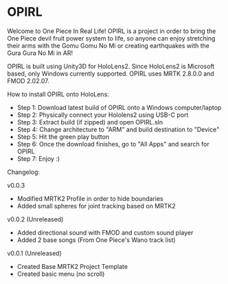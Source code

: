 # OPIRL
Welcome to One Piece In Real Life! OPIRL is a project in order to bring the One Piece devil fruit power system to life, so anyone can enjoy stretching their arms with the Gomu Gomu No Mi or creating earthquakes with the Gura Gura No Mi in AR! 

OPIRL is built using Unity3D for HoloLens2. Since HoloLens2 is Microsoft based, only Windows currently supported.
OPIRL uses MRTK 2.8.0.0 and FMOD 2.02.07.

How to install OPIRL onto HoloLens:
* Step 1: Download latest build of OPIRL onto a Windows computer/laptop
* Step 2: Physically connect your Hololens2 using USB-C port
* Step 3: Extract build (if zipped) and open OPIRL.sln
* Step 4: Change architecture to "ARM" and build destination to "Device" 
* Step 5: Hit the green play button
* Step 6: Once the download finishes, go to "All Apps" and search for OPIRL
* Step 7: Enjoy :)


Changelog:

v0.0.3 
* Modified MRTK2 Profile in order to hide boundaries
* Added small spheres for joint tracking based on MRTK2
 
v0.0.2 (Unreleased)
* Added directional sound with FMOD and custom sound player
* Added 2 base songs (From One Piece's Wano track list)

v0.0.1 (Unreleased)
* Created Base MRTK2 Project Template
* Created basic menu (no scroll) 
